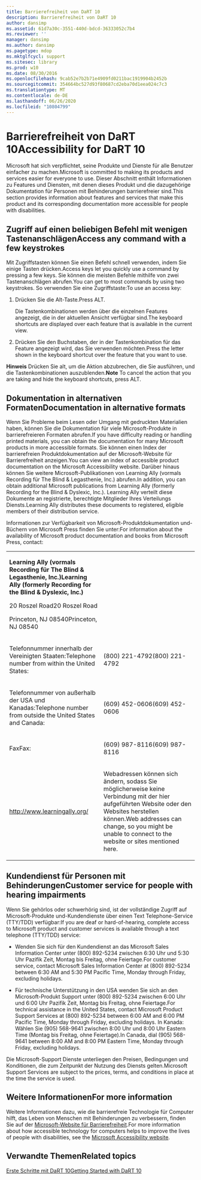 ```yaml
---
title: Barrierefreiheit von DaRT 10
description: Barrierefreiheit von DaRT 10
author: dansimp
ms.assetid: 61d7a30c-3551-440d-bdcd-36333052c7b4
ms.reviewer: ''
manager: dansimp
ms.author: dansimp
ms.pagetype: mdop
ms.mktglfcycl: support
ms.sitesec: library
ms.prod: w10
ms.date: 08/30/2016
ms.openlocfilehash: 9cab52e7b2b71e4909fd0211bac1919904b2452b
ms.sourcegitcommit: 354664bc527d93f80687cd2eba70d1eea024c7c3
ms.translationtype: MT
ms.contentlocale: de-DE
ms.lasthandoff: 06/26/2020
ms.locfileid: "10804799"
---
```

# <span data-ttu-id="a9627-103">Barrierefreiheit von DaRT 10</span><span class="sxs-lookup"><span data-stu-id="a9627-103">Accessibility for DaRT 10</span></span>


<span data-ttu-id="a9627-104">Microsoft hat sich verpflichtet, seine Produkte und Dienste für alle Benutzer einfacher zu machen.</span><span class="sxs-lookup"><span data-stu-id="a9627-104">Microsoft is committed to making its products and services easier for everyone to use.</span></span> <span data-ttu-id="a9627-105">Dieser Abschnitt enthält Informationen zu Features und Diensten, mit denen dieses Produkt und die dazugehörige Dokumentation für Personen mit Behinderungen barrierefreier sind.</span><span class="sxs-lookup"><span data-stu-id="a9627-105">This section provides information about features and services that make this product and its corresponding documentation more accessible for people with disabilities.</span></span>

## <span data-ttu-id="a9627-106">Zugriff auf einen beliebigen Befehl mit wenigen Tastenanschlägen</span><span class="sxs-lookup"><span data-stu-id="a9627-106">Access any command with a few keystrokes</span></span>


<span data-ttu-id="a9627-107">Mit Zugriffstasten können Sie einen Befehl schnell verwenden, indem Sie einige Tasten drücken.</span><span class="sxs-lookup"><span data-stu-id="a9627-107">Access keys let you quickly use a command by pressing a few keys.</span></span> <span data-ttu-id="a9627-108">Sie können die meisten Befehle mithilfe von zwei Tastenanschlägen abrufen.</span><span class="sxs-lookup"><span data-stu-id="a9627-108">You can get to most commands by using two keystrokes.</span></span> <span data-ttu-id="a9627-109">So verwenden Sie eine Zugriffstaste:</span><span class="sxs-lookup"><span data-stu-id="a9627-109">To use an access key:</span></span>

1.  <span data-ttu-id="a9627-110">Drücken Sie die Alt-Taste.</span><span class="sxs-lookup"><span data-stu-id="a9627-110">Press ALT.</span></span>

    <span data-ttu-id="a9627-111">Die Tastenkombinationen werden über die einzelnen Features angezeigt, die in der aktuellen Ansicht verfügbar sind.</span><span class="sxs-lookup"><span data-stu-id="a9627-111">The keyboard shortcuts are displayed over each feature that is available in the current view.</span></span>

2.  <span data-ttu-id="a9627-112">Drücken Sie den Buchstaben, der in der Tastenkombination für das Feature angezeigt wird, das Sie verwenden möchten.</span><span class="sxs-lookup"><span data-stu-id="a9627-112">Press the letter shown in the keyboard shortcut over the feature that you want to use.</span></span>

<span data-ttu-id="a9627-113">**Hinweis**  Drücken Sie alt, um die Aktion abzubrechen, die Sie ausführen, und die Tastenkombinationen auszublenden.</span><span class="sxs-lookup"><span data-stu-id="a9627-113">**Note** To cancel the action that you are taking and hide the keyboard shortcuts, press ALT.</span></span>

 

## <span data-ttu-id="a9627-114">Dokumentation in alternativen Formaten</span><span class="sxs-lookup"><span data-stu-id="a9627-114">Documentation in alternative formats</span></span>


<span data-ttu-id="a9627-115">Wenn Sie Probleme beim Lesen oder Umgang mit gedruckten Materialien haben, können Sie die Dokumentation für viele Microsoft-Produkte in barrierefreieren Formaten abrufen.</span><span class="sxs-lookup"><span data-stu-id="a9627-115">If you have difficulty reading or handling printed materials, you can obtain the documentation for many Microsoft products in more accessible formats.</span></span> <span data-ttu-id="a9627-116">Sie können einen Index der barrierefreien Produktdokumentation auf der Microsoft-Website für Barrierefreiheit anzeigen.</span><span class="sxs-lookup"><span data-stu-id="a9627-116">You can view an index of accessible product documentation on the Microsoft Accessibility website.</span></span> <span data-ttu-id="a9627-117">Darüber hinaus können Sie weitere Microsoft-Publikationen von Learning Ally (vormals Recording für The Blind & Legasthenie, Inc.) abrufen.</span><span class="sxs-lookup"><span data-stu-id="a9627-117">In addition, you can obtain additional Microsoft publications from Learning Ally (formerly Recording for the Blind & Dyslexic, Inc.).</span></span> <span data-ttu-id="a9627-118">Learning Ally verteilt diese Dokumente an registrierte, berechtigte Mitglieder Ihres Verteilungs Diensts.</span><span class="sxs-lookup"><span data-stu-id="a9627-118">Learning Ally distributes these documents to registered, eligible members of their distribution service.</span></span>

<span data-ttu-id="a9627-119">Informationen zur Verfügbarkeit von Microsoft-Produktdokumentation und-Büchern von Microsoft Press finden Sie unter:</span><span class="sxs-lookup"><span data-stu-id="a9627-119">For information about the availability of Microsoft product documentation and books from Microsoft Press, contact:</span></span>

<table>
<colgroup>
<col width="50%" />
<col width="50%" />
</colgroup>
<tbody>
<tr class="odd">
<td align="left"><p><strong><span data-ttu-id="a9627-120">Learning Ally (vormals Recording für The Blind &amp; Legasthenie, Inc.)</span><span class="sxs-lookup"><span data-stu-id="a9627-120">Learning Ally (formerly Recording for the Blind &amp; Dyslexic, Inc.)</span></span></strong></p>
<p><span data-ttu-id="a9627-121">20 Roszel Road</span><span class="sxs-lookup"><span data-stu-id="a9627-121">20 Roszel Road</span></span></p>
<p><span data-ttu-id="a9627-122">Princeton, NJ 08540</span><span class="sxs-lookup"><span data-stu-id="a9627-122">Princeton, NJ 08540</span></span></p></td>
<td align="left"><p></p></td>
</tr>
<tr class="even">
<td align="left"><p><span data-ttu-id="a9627-123">Telefonnummer innerhalb der Vereinigten Staaten:</span><span class="sxs-lookup"><span data-stu-id="a9627-123">Telephone number from within the United States:</span></span></p></td>
<td align="left"><p><span data-ttu-id="a9627-124">(800) 221-4792</span><span class="sxs-lookup"><span data-stu-id="a9627-124">(800) 221-4792</span></span></p></td>
</tr>
<tr class="odd">
<td align="left"><p><span data-ttu-id="a9627-125">Telefonnummer von außerhalb der USA und Kanadas:</span><span class="sxs-lookup"><span data-stu-id="a9627-125">Telephone number from outside the United States and Canada:</span></span></p></td>
<td align="left"><p><span data-ttu-id="a9627-126">(609) 452-0606</span><span class="sxs-lookup"><span data-stu-id="a9627-126">(609) 452-0606</span></span></p></td>
</tr>
<tr class="even">
<td align="left"><p><span data-ttu-id="a9627-127">Fax</span><span class="sxs-lookup"><span data-stu-id="a9627-127">Fax:</span></span></p></td>
<td align="left"><p><span data-ttu-id="a9627-128">(609) 987-8116</span><span class="sxs-lookup"><span data-stu-id="a9627-128">(609) 987-8116</span></span></p></td>
</tr>
<tr class="odd">
<td align="left"><p><a href="https://go.microsoft.com/fwlink/?linkid=239" data-raw-source="[http://www.learningally.org/](https://go.microsoft.com/fwlink/?linkid=239)">http://www.learningally.org/</a></p></td>
<td align="left"><p><span data-ttu-id="a9627-129">Webadressen können sich ändern, sodass Sie möglicherweise keine Verbindung mit der hier aufgeführten Website oder den Websites herstellen können.</span><span class="sxs-lookup"><span data-stu-id="a9627-129">Web addresses can change, so you might be unable to connect to the website or sites mentioned here.</span></span></p></td>
</tr>
</tbody>
</table>

 

## <span data-ttu-id="a9627-130">Kundendienst für Personen mit Behinderungen</span><span class="sxs-lookup"><span data-stu-id="a9627-130">Customer service for people with hearing impairments</span></span>


<span data-ttu-id="a9627-131">Wenn Sie gehörlos oder schwerhörig sind, ist der vollständige Zugriff auf Microsoft-Produkte und-Kundendienste über einen Text Telephone-Service (TTY/TDD) verfügbar:</span><span class="sxs-lookup"><span data-stu-id="a9627-131">If you are deaf or hard-of-hearing, complete access to Microsoft product and customer services is available through a text telephone (TTY/TDD) service:</span></span>

-   <span data-ttu-id="a9627-132">Wenden Sie sich für den Kundendienst an das Microsoft Sales Information Center unter (800) 892-5234 zwischen 6:30 Uhr und 5:30 Uhr Pazifik Zeit, Montag bis Freitag, ohne Feiertage.</span><span class="sxs-lookup"><span data-stu-id="a9627-132">For customer service, contact Microsoft Sales Information Center at (800) 892-5234 between 6:30 AM and 5:30 PM Pacific Time, Monday through Friday, excluding holidays.</span></span>

-   <span data-ttu-id="a9627-133">Für technische Unterstützung in den USA wenden Sie sich an den Microsoft-Produkt Support unter (800) 892-5234 zwischen 6:00 Uhr und 6:00 Uhr Pazifik Zeit, Montag bis Freitag, ohne Feiertage.</span><span class="sxs-lookup"><span data-stu-id="a9627-133">For technical assistance in the United States, contact Microsoft Product Support Services at (800) 892-5234 between 6:00 AM and 6:00 PM Pacific Time, Monday through Friday, excluding holidays.</span></span> <span data-ttu-id="a9627-134">In Kanada: Wählen Sie (905) 568-9641 zwischen 8:00 Uhr und 8:00 Uhr Eastern Time (Montag bis Freitag, ohne Feiertage).</span><span class="sxs-lookup"><span data-stu-id="a9627-134">In Canada, dial (905) 568-9641 between 8:00 AM and 8:00 PM Eastern Time, Monday through Friday, excluding holidays.</span></span>

<span data-ttu-id="a9627-135">Die Microsoft-Support Dienste unterliegen den Preisen, Bedingungen und Konditionen, die zum Zeitpunkt der Nutzung des Diensts gelten.</span><span class="sxs-lookup"><span data-stu-id="a9627-135">Microsoft Support Services are subject to the prices, terms, and conditions in place at the time the service is used.</span></span>

## <span data-ttu-id="a9627-136">Weitere Informationen</span><span class="sxs-lookup"><span data-stu-id="a9627-136">For more information</span></span>


<span data-ttu-id="a9627-137">Weitere Informationen dazu, wie die barrierefreie Technologie für Computer hilft, das Leben von Menschen mit Behinderungen zu verbessern, finden Sie auf der [Microsoft-Website für Barrierefreiheit](https://go.microsoft.com/fwlink/?linkid=8431).</span><span class="sxs-lookup"><span data-stu-id="a9627-137">For more information about how accessible technology for computers helps to improve the lives of people with disabilities, see the [Microsoft Accessibility website](https://go.microsoft.com/fwlink/?linkid=8431).</span></span>

## <span data-ttu-id="a9627-138">Verwandte Themen</span><span class="sxs-lookup"><span data-stu-id="a9627-138">Related topics</span></span>


[<span data-ttu-id="a9627-139">Erste Schritte mit DaRT 10</span><span class="sxs-lookup"><span data-stu-id="a9627-139">Getting Started with DaRT 10</span></span>](getting-started-with-dart-10.md)

 

 





